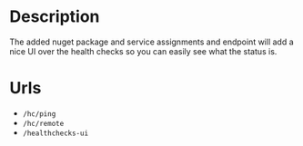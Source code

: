 # Description
The added nuget package and service assignments and endpoint will add a nice UI over the health checks so you can easily see what the status is.

# Urls
* `/hc/ping`
* `/hc/remote`
* `/healthchecks-ui`